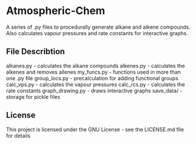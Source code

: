 # Atmospheric-Chem
A series of .py files to procedurally generate alkane and alkene compounds. Also calculates vapour pressures and rate constants for interactive graphs. 

## File Describtion 
  alkanes.py - calculates the alkane compounds
	alkenes.py 	- calculates the alkenes and removes allenes 
  my_funcs.py - functions used in more than one .py file
  group_locs.py - precalculation for adding functional groups
  calc_vps.py - calculates the vapour pressures
	calc_rcs.py - calculates the rate constants
	graph_drawing.py - draws interactive graphs 
	save_data/ - storage for pickle files  


## License

This project is licensed under the GNU License - see the LICENSE.md file for details
